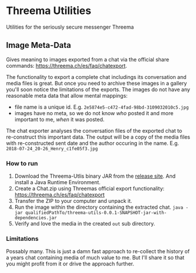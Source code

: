 # Threema Utilities
Utilities for the seriously secure messenger Threema

## Image Meta-Data
Gives meaning to images exported from a chat via the official share commands: https://threema.ch/es/faq/chatexport.

The functionality to export a complete chat includings its conversation and media files is great. But once you need to archive these images in a gallery you'll soon notice the limitations of the exports.
The images do not have any reasonable meta data that allow mental mappings:

 - file name is a unique id. E.g. `2e5874e5-c472-4fad-98bd-3109032010c5.jpg`
 - images have no meta, so we do not know *who* posted it and more important to me, *when* it was posted.

The chat exporter analyses the conversation files of the exported chat to re-construct this important data. The output will be a copy of the media files with re-constructed sent date and the author occuring in the name. E.g. `2018-07-24_20-26_Henry_c1fe05f3.jpg`

### How to run
1. Download the Threema-Utlis binary JAR from the [release site](https://github.com/ivy-rew/threema-utils/releases). And install a Java Runtime Environment.
2. Create a Chat.zip using Threemas official export functionality: https://threema.ch/es/faq/chatexport
3. Transfer the ZIP to your computer and unpack it.
4. Run the image within the directory containing the extracted chat.
`java -jar qualifiedPathTo/threema-utils-0.0.1-SNAPSHOT-jar-with-dependencies.jar`
5. Verify and love the media in the created `out` sub directory. 

### Limitations
Possably many. This is just a damn fast approach to re-collect the history of a years chat containing media of much value to me. But I'll share it so that you might profit from it or drive the approach further.
